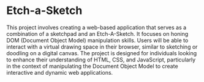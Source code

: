 # Etch-a-Sketch

This project involves creating a web-based application that serves as a combination of a sketchpad and an Etch-A-Sketch. It focuses on honing DOM (Document Object Model) manipulation skills. Users will be able to interact with a virtual drawing space in their browser, similar to sketching or doodling on a digital canvas. The project is designed for individuals looking to enhance their understanding of HTML, CSS, and JavaScript, particularly in the context of manipulating the Document Object Model to create interactive and dynamic web applications.
